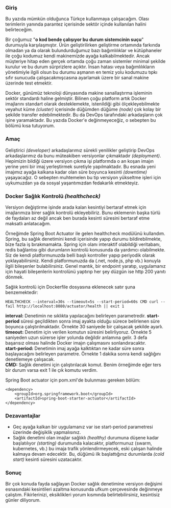 ### Giriş

Bu yazıda mümkün olduğunca Türkçe kullanmaya çalışacağım. Olası terimlerin yanında parantez içerisinde sektör içinde kullanılan halini belirteceğim.  

Bir çoğumuz "**o kod bende çalışıyor bu durum sistemcinin suçu**" durumuyla karşılaşmıştır. Ürün geliştirilirken geliştirme ortamında farkında olmadan ya da olarak bulundurduğumuz bazı bağımlılıklar ve kütüphaneler ile çoğu kodumuz kendi makinemizde ayağa kalkabilmektedir. Ancak müşteriye hitap eden gerçek ortamda çoğu zaman sistemler minimal şekilde kurulur ve bu durum sürprizlere açıktır. İnsan hatası veya bağımlılıkların yönetimiyle ilgili olsun bu durumu aşmanın en temiz yolu kodumuzu tıpkı sıfır sunucuda çalışacakmışcasına ayarlamak üzere bir sanal makine üzerinde test etmektir.  

Docker, günümüz teknoloji dünyasında makine sanallaştırma işleminin sektör standardı haline gelmiştir. Bilinen çoğu platform artık Docker imajlarını standart olarak desteklemekte, istenildiği gibi ölçekleyebilmekte veyahut küme _(cluster)_ içerisinde düğümden düğüme _(node)_ çok kolay bir şekilde transfer edebilmektedir. Bu da DevOps tarafındaki arkadaşların çok işine yaramaktadır. Bu yazıda Docker'e değinmeyeceğiz, o sebepten bu bölümü kısa tutuyorum.

### Amaç

Geliştirici _(developer)_ arkadaşlarımız sürekli yenilikler geliştirip DevOps arkadaşlarımız da bunu müteakiben versiyonlar çıkmaktadır _(deployment)_. Hepimizin bildiği üzere versiyon çıkma işi platformda o an koşan imajın yerine yeni bir imaj yerleştirmek suretiyle yapılmaktadır. Bu esnada yeni imajımız ayağa kalkana kadar olan süre boyunca kesinti _(downtime)_ yaşayacağız. O sebepten muhtemelen bu tip versiyon yükseltme işleri için uykumuzdan ya da sosyal yaşantımızdan fedakarlık etmekteyiz.

### Docker Sağlık Kontrolü _(healthcheck)_

Versiyon değiştirme işinde arada kalan kesintiyi bertaraf etmek için imajlarımıza birer sağlık kontrolü ekleyebiliriz. Bunu eklemenin başka türlü de faydaları az değil ancak ben burada kesinti süresini bertaraf etme maksatlı anlatacağım.

Örneğimde Spring Boot Actuator ile gelen healthcheck modülünü kullandım. Spring, bu sağlık denetimini kendi içerisinde yapıp durumu bildirebilmekte, bize fazla iş bırakmamakta. Spring için olanı interaktif olabildiği veritabanı, redis bağlantısı gibi durumların kontrolü konusunda da yardımcı olabilmekte. Siz de kendi platformunuzda belli başlı kontroller yapıp periyodik olarak yoklayabilirsiniz. Kendi platformunuzda da (.net, node.js, php vb.) konuyla ilgili bileşenler bulabilirsiniz. Genel mantık, bir endpoint yaratıp, uygulamanız için hayati bileşenlerin kontrolünü yaptırıp her şey düzgün ise http 200 yanıtı dönmek.  

Sağlık kontrolü için Dockerfile dosyasına eklenecek satır şuna benzemektedir:

```
HEALTHCHECK --interval=30s --timeout=5s --start-period=60s CMD curl --fail http://localhost:8080/actuator/health || exit 1
```

**interval:** Denetimin ne sıklıkta yapılacağını belirleyen parametredir. **start-period** süresi geçildikten sonra imaj ayakta olduğu sürece belirlenen süre boyunca çalıştırılmaktadır. Örnekte 30 saniyede bir çalışacak şekilde ayarlı.  
**timeout:** Denetim için verilen komutun süresini belirliyoruz. Örnekte 5 saniyeden uzun sürerse işler yolunda değildir anlamına gelir. 3 defa başarısız olması halinde Docker imajın çalışmasını sonlandıracaktır.  
**start-period:** Denetimin imaj ayağa kalktıktan ne kadar süre sonra başlayacağını belirleyen parametre. Örnekte 1 dakika sonra kendi sağlığını denetlemeye çalışacak.  
**CMD:** Sağlık denetimi için çalıştırılacak komut. Benim örneğimde eğer ters bir durum varsa exit 1 ile çık komutu verdim.

Spring Boot actuator için pom.xml'de bulunması gereken bölüm:

```
<dependency>
	<groupId>org.springframework.boot</groupId>
	<artifactId>spring-boot-starter-actuator</artifactId>
</dependency>
```

### Dezavantajlar
- Geç ayağa kalkan bir uygulamanız var ise start-period parametresi üzerinde değişiklik yapmalısınız.
- Sağlık denetimi olan imajlar sağlıklı _(healthy)_ durumuna düşene kadar başlatılıyor _(starting)_ durumunda kalacaktır, platformunuz (swarm, kubernetes, vb.) bu imaja trafik yönlendirmeyecek, eski çalışan halinde kalmaya devam edecektir. Bu, düğümü ilk başlattığınız durumlarda _(cold start)_ kesinti süresini uzatacaktır.

### Sonuç
Bir çok konuda fayda sağlayan Docker sağlık denetimine versiyon değişimi esnasındaki kesintileri azaltma konusunda ufkum çerçevesinde değinmeye çalıştım. Fikirlerinizi, eksiklikleri yorum kısmında belirtebilirsiniz, kesintisiz günler diliyorum.